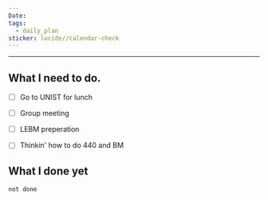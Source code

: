 ```yaml
---
Date: 
tags:
  - daily_plan
sticker: lucide//calendar-check
---
```

---
## What I need to do.

- [ ] Go to UNIST for lunch
- [ ] Group meeting
- [ ] LEBM preperation
- [ ] Thinkin' how to do 440 and BM



## What I done yet
```tasks
not done
```
